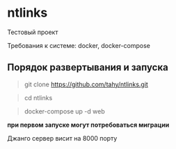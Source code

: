 # ntlinks

Тестовый проект

Требования к системе: docker, docker-compose

## Порядок развертывания и запуска

> git clone https://github.com/tahy/ntlinks.git

> cd ntlinks

> docker-compose up -d web

**при первом запуске могут потребоваться миграции**

Джанго сервер висит на 8000 порту